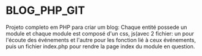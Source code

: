 # BLOG_PHP_GIT
Projeto completo em PHP para criar um blog:
Chaque entité possede un module et chaque module est composé d'un css, js(avec 2 fichier: un pour l'écoute des événements et l'autre pour les
fonction lié à ceux événements, puis un fichier index.php pour rendre la page index du module en question.
